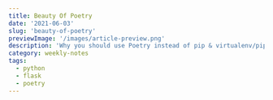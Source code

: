 ```yaml
---
title: Beauty Of Poetry
date: '2021-06-03'
slug: 'beauty-of-poetry'
previewImage: '/images/article-preview.png'
description: 'Why you should use Poetry instead of pip & virtualenv/pipenv to manage virtual environments and dependencies?'
category: weekly-notes
tags:
  - python
  - flask
  - poetry
---
```

